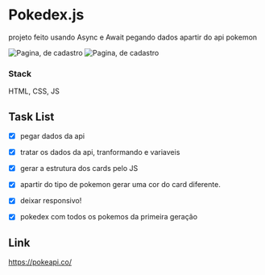 # Pokedex.js
projeto feito usando Async e Await
pegando dados apartir do api pokemon 


![Pagina, de cadastro](https://i.ibb.co/bs7djqW/asdee1r.png)
![Pagina, de cadastro](https://i.ibb.co/pjSdW2d/asdee2r.png)


### Stack
HTML, CSS, JS

## Task List
- [x] pegar dados da api
- [x] tratar os dados da api, tranformando e variaveis
- [X] gerar a estrutura dos cards pelo JS
- [X] apartir do tipo de pokemon gerar uma cor do card diferente.
- [X] deixar responsivo! 
- [X] pokedex com todos os pokemos da primeira geração



## Link
https://pokeapi.co/

